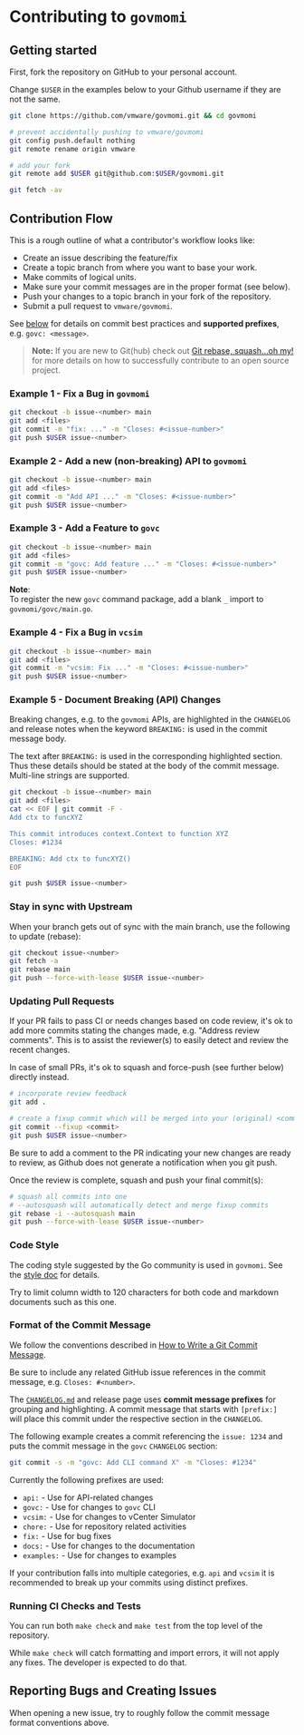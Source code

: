 # Contributing to `govmomi`

## Getting started

First, fork the repository on GitHub to your personal account.

Change `$USER` in the examples below to your Github username if they are not the
same.

```bash
git clone https://github.com/vmware/govmomi.git && cd govmomi

# prevent accidentally pushing to vmware/govmomi
git config push.default nothing
git remote rename origin vmware

# add your fork
git remote add $USER git@github.com:$USER/govmomi.git

git fetch -av
```

## Contribution Flow

This is a rough outline of what a contributor's workflow looks like:

- Create an issue describing the feature/fix
- Create a topic branch from where you want to base your work.
- Make commits of logical units.
- Make sure your commit messages are in the proper format (see below).
- Push your changes to a topic branch in your fork of the repository.
- Submit a pull request to `vmware/govmomi`.

See [below](#format-of-the-commit-message) for details on commit best practices
and **supported prefixes**, e.g. `govc: <message>`.

> **Note:** If you are new to Git(hub) check out [Git rebase, squash...oh
> my!](https://www.mgasch.com/2021/05/git-basics/) for more details on how to
> successfully contribute to an open source project.

### Example 1 - Fix a Bug in `govmomi`

```bash
git checkout -b issue-<number> main
git add <files>
git commit -m "fix: ..." -m "Closes: #<issue-number>"
git push $USER issue-<number>
```

### Example 2 - Add a new (non-breaking) API to `govmomi`

```bash
git checkout -b issue-<number> main
git add <files>
git commit -m "Add API ..." -m "Closes: #<issue-number>"
git push $USER issue-<number>
```

### Example 3 - Add a Feature to `govc`

```bash
git checkout -b issue-<number> main
git add <files>
git commit -m "govc: Add feature ..." -m "Closes: #<issue-number>"
git push $USER issue-<number>
```
**Note**:  
To register the new `govc` command package, add a blank `_` import to `govmomi/govc/main.go`.

### Example 4 - Fix a Bug in `vcsim`

```bash
git checkout -b issue-<number> main
git add <files>
git commit -m "vcsim: Fix ..." -m "Closes: #<issue-number>"
git push $USER issue-<number>
```

### Example 5 - Document Breaking (API) Changes

Breaking changes, e.g. to the `govmomi` APIs, are highlighted in the `CHANGELOG`
and release notes when the keyword `BREAKING:` is used in the commit message
body. 

The text after `BREAKING:` is used in the corresponding highlighted section.
Thus these details should be stated at the body of the commit message.
Multi-line strings are supported.

```bash
git checkout -b issue-<number> main
git add <files>
cat << EOF | git commit -F -
Add ctx to funcXYZ

This commit introduces context.Context to function XYZ
Closes: #1234

BREAKING: Add ctx to funcXYZ()
EOF

git push $USER issue-<number>
```

### Stay in sync with Upstream

When your branch gets out of sync with the main branch, use the
following to update (rebase):

```bash
git checkout issue-<number>
git fetch -a
git rebase main
git push --force-with-lease $USER issue-<number>
```

### Updating Pull Requests

If your PR fails to pass CI or needs changes based on code review, it's ok to
add more commits stating the changes made, e.g. "Address review comments". This
is to assist the reviewer(s) to easily detect and review the recent changes.

In case of small PRs, it's ok to squash and force-push (see further below)
directly instead.

```bash
# incorporate review feedback
git add .

# create a fixup commit which will be merged into your (original) <commit>
git commit --fixup <commit>
git push $USER issue-<number>
```

Be sure to add a comment to the PR indicating your new changes are ready to
review, as Github does not generate a notification when you git push.

Once the review is complete, squash and push your final commit(s):

```bash
# squash all commits into one
# --autosquash will automatically detect and merge fixup commits
git rebase -i --autosquash main
git push --force-with-lease $USER issue-<number>
```

### Code Style

The coding style suggested by the Go community is used in `govmomi`. See the
[style doc](https://github.com/golang/go/wiki/CodeReviewComments) for details.

Try to limit column width to 120 characters for both code and markdown documents
such as this one.

### Format of the Commit Message

We follow the conventions described in [How to Write a Git Commit
Message](http://chris.beams.io/posts/git-commit/).

Be sure to include any related GitHub issue references in the commit message,
e.g. `Closes: #<number>`.

The [`CHANGELOG.md`](./CHANGELOG.md) and release page uses **commit message
prefixes** for grouping and highlighting. A commit message that
starts with `[prefix:] ` will place this commit under the respective
section in the `CHANGELOG`. 

The following example creates a commit referencing the `issue: 1234` and puts
the commit message in the `govc` `CHANGELOG` section:

```bash
git commit -s -m "govc: Add CLI command X" -m "Closes: #1234"
```

Currently the following prefixes are used:

- `api:` - Use for API-related changes
- `govc:` - Use for changes to `govc` CLI
- `vcsim:` - Use for changes to vCenter Simulator
- `chore:` - Use for repository related activities
- `fix:` - Use for bug fixes
- `docs:` - Use for changes to the documentation
- `examples:` - Use for changes to examples

If your contribution falls into multiple categories, e.g. `api` and `vcsim` it
is recommended to break up your commits using distinct prefixes.

### Running CI Checks and Tests
You can run both `make check` and `make test` from the top level of the
repository. 

While `make check` will catch formatting and import errors, it will not apply
any fixes. The developer is expected to do that.

## Reporting Bugs and Creating Issues

When opening a new issue, try to roughly follow the commit message format
conventions above.
